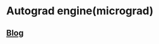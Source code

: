 # Autograd engine(micrograd)

## [Blog](https://hadxu.github.io/post/2020-04-25-re-thinking-deep-learning-framework/)



